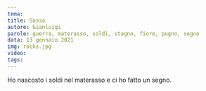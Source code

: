 ```yaml
---
tema:
title: Sasso
autore: Gianluigi
parole: guerra, materasso, soldi, stagno, fiore, pugno, segno
data: 13 gennaio 2021
img: rocks.jpg
video: 
tags: 
---
```

Ho nascosto i soldi nel materasso e ci ho fatto un segno.